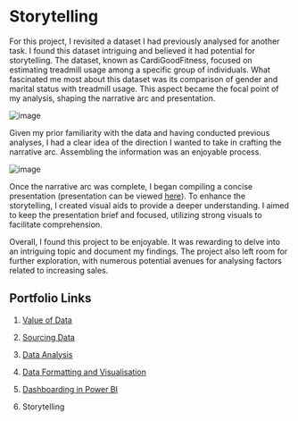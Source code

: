 # Storytelling
For this project, I revisited a dataset I had previously analysed for another task. I found this dataset intriguing and believed it had potential for storytelling. The dataset, known as CardiGoodFitness, focused on estimating treadmill usage among a specific group of individuals. What fascinated me most about this dataset was its comparison of gender and marital status with treadmill usage. This aspect became the focal point of my analysis, shaping the narrative arc and presentation.

![image](https://github.com/joanneabioye/Storytelling/assets/153685683/83757716-2a6c-4b88-8db6-3a1530137485)

Given my prior familiarity with the data and having conducted previous analyses, I had a clear idea of the direction I wanted to take in crafting the narrative arc. Assembling the information was an enjoyable process.

![image](https://github.com/joanneabioye/Storytelling/assets/153685683/809cd341-2b37-47d0-b85b-04421a113bff)

Once the narrative arc was complete, I began compiling a concise presentation (presentation can be viewed [here](https://github.com/joanneabioye/CardioGoodFitness-Presentation/blob/main/README.md)). To enhance the storytelling, I created visual aids to provide a deeper understanding. I aimed to keep the presentation brief and focused, utilizing strong visuals to facilitate comprehension.

Overall, I found this project to be enjoyable. It was rewarding to delve into an intriguing topic and document my findings. The project also left room for further exploration, with numerous potential avenues for analysing factors related to increasing sales.


## Portfolio Links

1. [Value of Data](https://github.com/joanneabioye/Value-of-Data)

2. [Sourcing Data](https://github.com/joanneabioye/Sourcing-Data)

3. [Data Analysis](https://github.com/joanneabioye/Data-Analysis/blob/main/README.md)

4. [Data Formatting and Visualisation](https://github.com/joanneabioye/Data-Formatting-and-Visualisation)

5. [Dashboarding in Power BI](https://github.com/joanneabioye/Dashboarding-in-Power-BI/blob/main/README.md)

6. Storytelling
